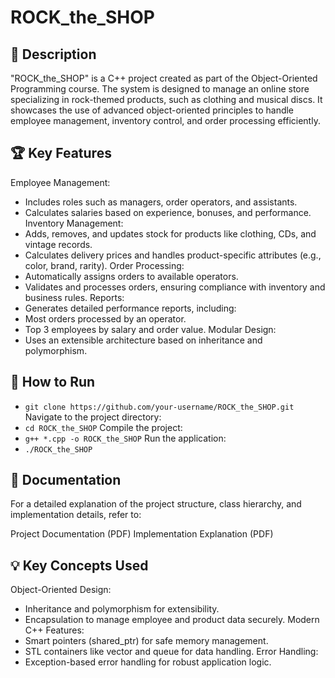 # ROCK_the_SHOP
## 📖 Description
"ROCK_the_SHOP" is a C++ project created as part of the Object-Oriented Programming course. The system is designed to manage an online store specializing in rock-themed products, such as clothing and musical discs. It showcases the use of advanced object-oriented principles to handle employee management, inventory control, and order processing efficiently.

## 🏆 Key Features
Employee Management:
- Includes roles such as managers, order operators, and assistants.
- Calculates salaries based on experience, bonuses, and performance.
Inventory Management:
- Adds, removes, and updates stock for products like clothing, CDs, and vintage records.
- Calculates delivery prices and handles product-specific attributes (e.g., color, brand, rarity).
Order Processing:
- Automatically assigns orders to available operators.
- Validates and processes orders, ensuring compliance with inventory and business rules.
Reports:
- Generates detailed performance reports, including:
- Most orders processed by an operator.
- Top 3 employees by salary and order value.
Modular Design:
- Uses an extensible architecture based on inheritance and polymorphism.

## 🚀 How to Run
- `git clone https://github.com/your-username/ROCK_the_SHOP.git`
  Navigate to the project directory:
- `cd ROCK_the_SHOP`
Compile the project:
- `g++ *.cpp -o ROCK_the_SHOP`
Run the application:
- `./ROCK_the_SHOP`

## 📂 Documentation
For a detailed explanation of the project structure, class hierarchy, and implementation details, refer to:

Project Documentation (PDF)
Implementation Explanation (PDF)

## 💡 Key Concepts Used
Object-Oriented Design:
- Inheritance and polymorphism for extensibility.
- Encapsulation to manage employee and product data securely.
Modern C++ Features:
- Smart pointers (shared_ptr) for safe memory management.
- STL containers like vector and queue for data handling.
Error Handling:
- Exception-based error handling for robust application logic.
